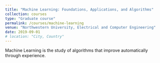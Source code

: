 ```yaml
---
title: "Machine Learning: Foundations, Applications, and Algorithms"
collection: courses
type: "Graduate course"
permalink: /courses/machine-learning
venue: "Northwestern University, Electrical and Computer Engineering"
date: 2019-09-01
# location: "City, Country"
---
```


Machine Learning is the study of algorithms that improve automatically through experience.
